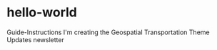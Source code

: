 # hello-world
Guide-Instructions
I'm creating the Geospatial Transportation Theme Updates newsletter
